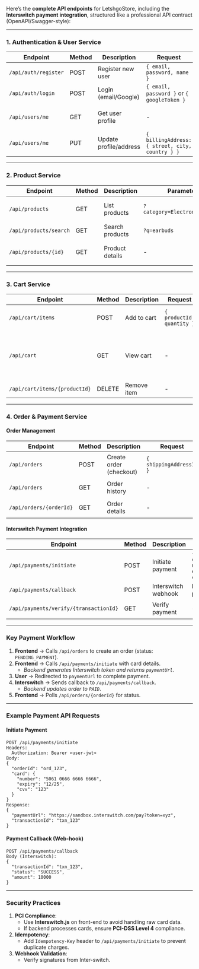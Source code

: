 Here’s the **complete API endpoints** for LetshgoStore, including the **Interswitch payment integration**, structured like a professional API contract (OpenAPI/Swagger-style):

---

### **1. Authentication & User Service**
| Endpoint             | Method | Description            | Request                                         | Response                              |
| -------------------- | ------ | ---------------------- | ----------------------------------------------- | ------------------------------------- |
| `/api/auth/register` | POST   | Register new user      | `{ email, password, name }`                     | `{ id, email, name }`                 |
| `/api/auth/login`    | POST   | Login (email/Google)   | `{ email, password }` or `{ googleToken }`      | `{ jwtToken }`                        |
| `/api/users/me`      | GET    | Get user profile       | -                                               | `{ id, email, name, billingAddress }` |
| `/api/users/me`      | PUT    | Update profile/address | `{ billingAddress: { street, city, country } }` | `{ message }`                         |

---

### **2. Product Service**
| Endpoint               | Method | Description     | Parameters                     | Response                                         |
| ---------------------- | ------ | --------------- | ------------------------------ | ------------------------------------------------ |
| `/api/products`        | GET    | List products   | `?category=Electronics&page=1` | `{ products: [ { id, name, price } ] }`          |
| `/api/products/search` | GET    | Search products | `?q=earbuds`                   | Same as above                                    |
| `/api/products/{id}`   | GET    | Product details | -                              | `{ id, name, description, images[], reviews[] }` |

---

### **3. Cart Service**
| Endpoint | Method | Description | Request | Response |
|----------|--------|-------------|---------|----------|
| `/api/cart/items` | POST | Add to cart | `{ productId, quantity }` | `{ grandTotal, tax, shipping }` |
| `/api/cart` | GET | View cart | - | `{ items: [ { productId, name, quantity } ], grandTotal }` |
| `/api/cart/items/{productId}` | DELETE | Remove item | - | Updated cart |

---

### **4. Order & Payment Service**  
#### **Order Management**
| Endpoint | Method | Description | Request | Response |
|----------|--------|-------------|---------|----------|
| `/api/orders` | POST | Create order (checkout) | `{ shippingAddressId }` | `{ orderId, status: "PENDING_PAYMENT" }` |
| `/api/orders` | GET | Order history | - | `{ orders: [ { id, date, total, status } ] }` |
| `/api/orders/{orderId}` | GET | Order details | - | `{ id, items[], status, trackingUrl }` |

#### **Interswitch Payment Integration**  
| Endpoint | Method | Description | Request | Response |
|----------|--------|-------------|---------|----------|
| `/api/payments/initiate` | POST | Initiate payment | `{ orderId, card: { number, expiry, cvv } }` | `{ paymentUrl, transactionId }` |
| `/api/payments/callback` | POST | Interswitch webhook | Interswitch payload | (ACK) |
| `/api/payments/verify/{transactionId}` | GET | Verify payment | - | `{ status: "SUCCESS"\|"FAILED" }` |

---

### **Key Payment Workflow**
1. **Frontend** → Calls `/api/orders` to create an order (status: `PENDING_PAYMENT`).  
2. **Frontend** → Calls `/api/payments/initiate` with card details.  
   - *Backend generates Interswitch token and returns `paymentUrl`*.  
3. **User** → Redirected to `paymentUrl` to complete payment.  
4. **Interswitch** → Sends callback to `/api/payments/callback`.  
   - *Backend updates order to `PAID`*.  
5. **Frontend** → Polls `/api/orders/{orderId}` for status.  

---

### **Example Payment API Requests**
#### **Initiate Payment**
```http
POST /api/payments/initiate
Headers:
  Authorization: Bearer <user-jwt>
Body:
{
  "orderId": "ord_123",
  "card": {
    "number": "5061 0666 6666 6666",
    "expiry": "12/25",
    "cvv": "123"
  }
}
Response:
{
  "paymentUrl": "https://sandbox.interswitch.com/pay?token=xyz",
  "transactionId": "txn_123"
}
```

#### **Payment Callback (Web-hook)**
```http
POST /api/payments/callback
Body (Interswitch):
{
  "transactionId": "txn_123",
  "status": "SUCCESS",
  "amount": 10000
}
```

---

### **Security Practices**
1. **PCI Compliance**:  
   - Use **Interswitch.js** on front-end to avoid handling raw card data.  
   - If backend processes cards, ensure **PCI-DSS Level 4** compliance.  
2. **Idempotency**:  
   - Add `Idempotency-Key` header to `/api/payments/initiate` to prevent duplicate charges.  
3. **Webhook Validation**:  
   - Verify signatures from Inter-switch.  
